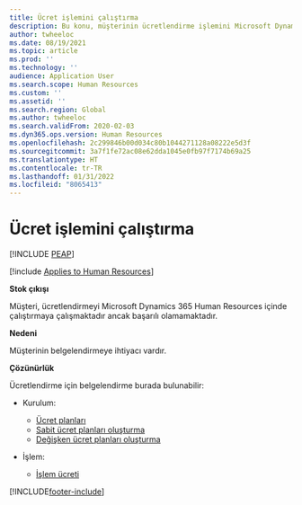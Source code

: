 ```yaml
---
title: Ücret işlemini çalıştırma
description: Bu konu, müşterinin ücretlendirme işlemini Microsoft Dynamics 365 Human Resources içinde çalıştırmaya çalışması ancak başarılı olamaması sorunun çözümünü açıklar.
author: twheeloc
ms.date: 08/19/2021
ms.topic: article
ms.prod: ''
ms.technology: ''
audience: Application User
ms.search.scope: Human Resources
ms.custom: ''
ms.assetid: ''
ms.search.region: Global
ms.author: twheeloc
ms.search.validFrom: 2020-02-03
ms.dyn365.ops.version: Human Resources
ms.openlocfilehash: 2c299846b00d034c80b1044271128a08222e5d3f
ms.sourcegitcommit: 3a7f1fe72ac08e62dda1045e0fb97f7174b69a25
ms.translationtype: HT
ms.contentlocale: tr-TR
ms.lasthandoff: 01/31/2022
ms.locfileid: "8065413"
---
```

# <a name="run-the-compensation-process"></a>Ücret işlemini çalıştırma


[!INCLUDE [PEAP](../includes/peap-2.md)]

[!include [Applies to Human Resources](../includes/applies-to-hr.md)]

**Stok çıkışı**

Müşteri, ücretlendirmeyi Microsoft Dynamics 365 Human Resources içinde çalıştırmaya çalışmaktadır ancak başarılı olamamaktadır.

**Nedeni**

Müşterinin belgelendirmeye ihtiyacı vardır.

**Çözünürlük**

Ücretlendirme için belgelendirme burada bulunabilir:

- Kurulum:

    - [Ücret planları](/dynamics365/unified-operations/talent/compensation-plans)
    - [Sabit ücret planları oluşturma](/dynamics365/unified-operations/talent/create-fixed-compensation-plans)
    - [Değişken ücret planları oluşturma](/dynamics365/unified-operations/talent/create-variable-compensation-plans)

- İşlem:

    - [İşlem ücreti](/dynamics365/unified-operations/talent/process-compensation)


[!INCLUDE[footer-include](../includes/footer-banner.md)]
